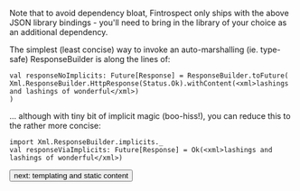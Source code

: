 Note that to avoid dependency bloat, Fintrospect only ships with the above JSON library bindings - you'll need to bring in the library of your choice as an additional dependency.

The simplest (least concise) way to invoke an auto-marshalling (ie. type-safe) ResponseBuilder is along the lines of:
```
val responseNoImplicits: Future[Response] = ResponseBuilder.toFuture(
Xml.ResponseBuilder.HttpResponse(Status.Ok).withContent(<xml>lashings and lashings of wonderful</xml>)
)
```
... although with tiny bit of implicit magic (boo-hiss!), you can reduce this to the rather more concise:
```
import Xml.ResponseBuilder.implicits._
val responseViaImplicits: Future[Response] = Ok(<xml>lashings and lashings of wonderful</xml>)
```
<a class="next" href="http://fintrospect.io/templating-and-static-content" target="_top"><button type="button" class="btn btn-sm btn-default">next: templating and static content</button></a>
